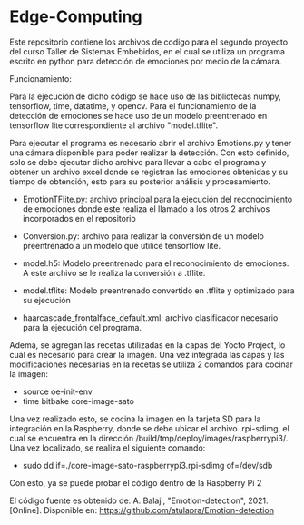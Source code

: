 # Edge-Computing
Este repositorio contiene los archivos de codigo para el segundo proyecto del curso Taller de Sistemas Embebidos, 
en el cual se utiliza un programa escrito en python para detección de emociones por medio de la cámara.

Funcionamiento:

Para la ejecución de dicho código se hace uso de las bibliotecas numpy, tensorflow, time, datatime, y opencv.
Para el funcionamiento de la detección de emociones se hace uso de un modelo preentrenado en tensorflow lite
correspondiente al archivo "model.tflite".

Para ejecutar el programa es necesario abrir el archivo Emotions.py y tener una cámara disponible para poder realizar la
detección. Con esto definido, solo se debe ejecutar dicho archivo para llevar a cabo el programa y obtener un archivo excel 
donde se registran las emociones obtenidas y su tiempo de obtención, esto para su posterior análisis y procesamiento.

- EmotionTFlite.py: archivo principal para la ejecución del reconocimiento de emociones donde este realiza el llamado a los 
  otros 2 archivos incorporados en el repositorio
  
- Conversion.py: archivo para realizar la conversión de un modelo preentrenado a un modelo que utilice tensorflow lite.

- model.h5: Modelo preentrenado para el reconocimiento de emociones. A este archivo se le realiza la conversión a .tflite.

- model.tflite: Modelo preentrenado convertido en .tflite y optimizado para su ejecución

- haarcascade_frontalface_default.xml: archivo clasificador necesario para la ejecución del programa.

Ademá, se agregan las recetas utilizadas en la capas del Yocto Project, lo cual es necesario para crear la imagen. Una vez 
integrada las capas y las modificaciones necesarias en la recetas se utiliza 2 comandos para cocinar la imagen:

- source oe-init-env
- time bitbake core-image-sato

Una vez realizado esto, se cocina la imagen en la tarjeta SD para la integración en la Raspberry, donde se debe ubicar el archivo
.rpi-sdimg, el cual se encuentra en la dirección /build/tmp/deploy/images/raspberrypi3/. Una vez localizado, se realiza el siguiente comando:

- sudo dd if=./core-image-sato-raspberrypi3.rpi-sdimg of=/dev/sdb

Con esto, ya se puede probar el código dentro de la Raspberry Pi 2

El código fuente es obtenido de:
A. Balaji, "Emotion-detection", 2021. [Online]. Disponible en: https://github.com/atulapra/Emotion-detection
